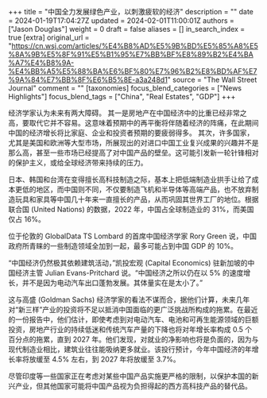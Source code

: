 +++
title = "中国全力发展绿色产业，以刺激疲软的经济"
description = ""
date = 2024-01-19T17:04:27Z
updated = 2024-02-01T11:00:01Z
authors = ["Jason Douglas"]
weight = 0
draft = false
aliases = []
in_search_index = true
[extra]
original_url = "https://cn.wsj.com/articles/%E4%B8%AD%E5%9B%BD%E5%85%A8%E5%8A%9B%E5%8F%91%E5%B1%95%E7%BB%BF%E8%89%B2%E4%BA%A7%E4%B8%9A-%E4%BB%A5%E5%88%BA%E6%BF%80%E7%96%B2%E8%BD%AF%E7%9A%84%E7%BB%8F%E6%B5%8E-a3a248d1"
source = "The Wall Street Journal"
comment = ""
[taxonomies]
focus_blend_categories = ["News Highlights"]
focus_blend_tags = ["China", "Real Estates", "GDP"]
+++

经济学家认为未来有两大障碍。
其一是房地产在中国经济中的比重已经非常之高，要取代它并不容易。这意味着预期中的再平衡将伴随着经济的阵痛，在此期间中国的经济增长将比家庭、企业和投资者预期的要疲弱得多。
其次，许多国家，尤其是美国和欧洲等大型市场，所展现出的对进口中国工业复兴成果的兴趣并不是那么高，甚至一些市场已经提高了对中国产品的壁垒。这可能引发新一轮针锋相对的保护主义，或给全球经济带来持续的压力。

日本、韩国和台湾在变得擅长高科技制造之际，基本上把低端制造业拱手让给了成本更低的地区，而中国则不同，不仅要制造飞机和半导体等高端产品，也不放弃制造玩具和家具等中国几十年来一直擅长的产品，从而巩固其世界工厂的地位。根据联合国 (United Nations) 的数据，2022 年，中国占全球制造业的 31%，而美国仅占 16%。

位于伦敦的 GlobalData TS Lombard 的首席中国经济学家 Rory Green 说，中国政府所青睐的一些制造领域全加到一起，最多可能占到中国 GDP 的 10%。

“中国经济仍然极其依赖建筑活动，”凯投宏观 (Capital Economics) 驻新加坡的中国经济主管 Julian Evans-Pritchard 说。“中国经济之所以仍在以 5% 的速度增长，并不是因为电动汽车出口蓬勃发展。其体量实在是太小了。”

这与高盛 (Goldman Sachs) 经济学家的看法不谋而合，据他们计算，未来几年对“新三样”产业的投资将不足以抵消中国面临的更广泛挑战所构成的拖累。在最近的一份报告中，他们估计，即使考虑到对电动汽车、电池和可再生能源领域的巨额投资，房地产行业的持续低迷和传统汽车产量的下降也将对年增长率构成 0.5 个百分点的拖累，直到 2027 年。他们发现，对就业的净影响也将是负面的，因为与现代制造业相比，建筑业往往能吸纳更多就业。该投行预计，今年中国经济的年增长率将放缓至 4.5% 左右，到 2027 年将放缓至 3.7%。

尽管印度等一些国家正在考虑对某些中国产品实施更严格的限制，以保护本国的新兴产业，但其他国家可能将中国产品视为负担得起的西方高科技产品的替代品。
